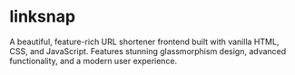 # linksnap
A beautiful, feature-rich URL shortener frontend built with vanilla HTML, CSS, and JavaScript. Features stunning glassmorphism design, advanced functionality, and a modern user experience.
